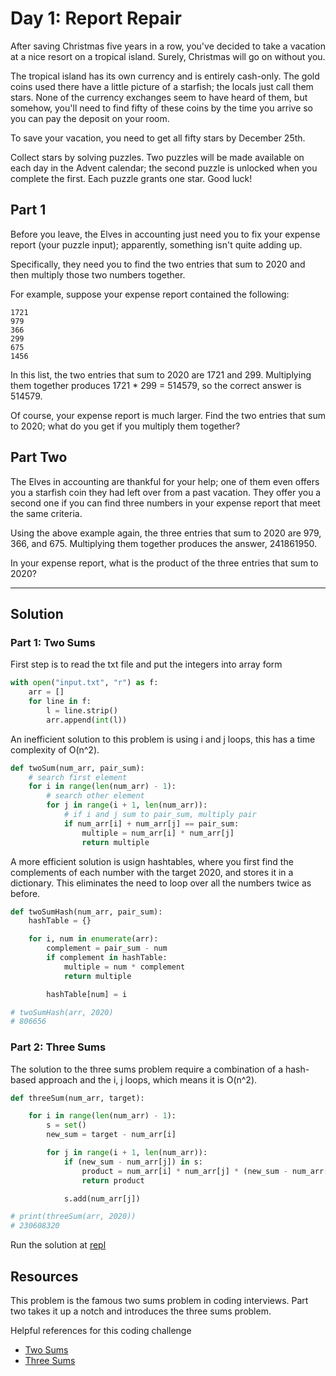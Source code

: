 # Day 1: Report Repair

After saving Christmas five years in a row, you've decided to take a vacation at a nice resort on a tropical island. Surely, Christmas will go on without you.

The tropical island has its own currency and is entirely cash-only. The gold coins used there have a little picture of a starfish; the locals just call them stars. None of the currency exchanges seem to have heard of them, but somehow, you'll need to find fifty of these coins by the time you arrive so you can pay the deposit on your room.

To save your vacation, you need to get all fifty stars by December 25th.

Collect stars by solving puzzles. Two puzzles will be made available on each day in the Advent calendar; the second puzzle is unlocked when you complete the first. Each puzzle grants one star. Good luck!

## Part 1

Before you leave, the Elves in accounting just need you to fix your expense report (your puzzle input); apparently, something isn't quite adding up.

Specifically, they need you to find the two entries that sum to 2020 and then multiply those two numbers together.

For example, suppose your expense report contained the following:

```
1721
979
366
299
675
1456
```

In this list, the two entries that sum to 2020 are 1721 and 299. Multiplying them together produces 1721 * 299 = 514579, so the correct answer is 514579.

Of course, your expense report is much larger. Find the two entries that sum to 2020; what do you get if you multiply them together?

## Part Two 

The Elves in accounting are thankful for your help; one of them even offers you a starfish coin they had left over from a past vacation. They offer you a second one if you can find three numbers in your expense report that meet the same criteria.

Using the above example again, the three entries that sum to 2020 are 979, 366, and 675. Multiplying them together produces the answer, 241861950.

In your expense report, what is the product of the three entries that sum to 2020?

---

## Solution

### Part 1: Two Sums

First step is to read the txt file and put the integers into array form 
```python
with open("input.txt", "r") as f:
    arr = []
    for line in f:
        l = line.strip()
        arr.append(int(l))
```

An inefficient solution to this problem is using i and j loops, this has a time complexity of O(n^2). 

```python
def twoSum(num_arr, pair_sum):
    # search first element
    for i in range(len(num_arr) - 1):
        # search other element
        for j in range(i + 1, len(num_arr)):
            # if i and j sum to pair_sum, multiply pair
            if num_arr[i] + num_arr[j] == pair_sum:
                multiple = num_arr[i] * num_arr[j]
                return multiple
```

A more efficient solution is usign hashtables, where you first find the complements of each number with the target 2020, and stores it in a dictionary. This eliminates the need to loop over all the numbers twice as before.

```python
def twoSumHash(num_arr, pair_sum):
    hashTable = {}

    for i, num in enumerate(arr):
        complement = pair_sum - num
        if complement in hashTable:
            multiple = num * complement
            return multiple

        hashTable[num] = i

# twoSumHash(arr, 2020)
# 806656
```

### Part 2: Three Sums

The solution to the three sums problem require a combination of a hash-based approach and the i, j loops, which means it is O(n^2).  

```python
def threeSum(num_arr, target):

    for i in range(len(num_arr) - 1):
        s = set()
        new_sum = target - num_arr[i]

        for j in range(i + 1, len(num_arr)):
            if (new_sum - num_arr[j]) in s:
                product = num_arr[i] * num_arr[j] * (new_sum - num_arr[j])
                return product

            s.add(num_arr[j])

# print(threeSum(arr, 2020))
# 230608320
```

Run the solution at [repl](https://repl.it/@benthecoder/day1aoc)

## Resources

This problem is the famous two sums problem in coding interviews. Part two takes it up a notch and introduces the three sums problem.

Helpful references for this coding challenge

* [Two Sums](https://www.codementor.io/@info658/classic-python-interview-question-the-two-sum-problem-1aajub9joq)
* [Three Sums](https://www.geeksforgeeks.org/find-a-triplet-that-sum-to-a-given-value/)
